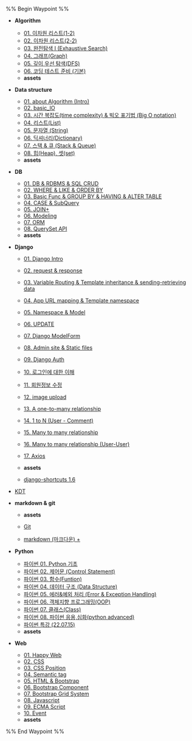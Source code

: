 %% Begin Waypoint %%
- **Algorithm**
	- [01. 이차원 리스트(1-2)](./Algorithm/01.%20%EC%9D%B4%EC%B0%A8%EC%9B%90%20%EB%A6%AC%EC%8A%A4%ED%8A%B8(1-2).md)
	- [02. 이차원 리스트(2-2)](./Algorithm/02.%20%EC%9D%B4%EC%B0%A8%EC%9B%90%20%EB%A6%AC%EC%8A%A4%ED%8A%B8(2-2).md)
	- [03. 완전탐색  I (Exhaustive Search)](./Algorithm/03.%20%EC%99%84%EC%A0%84%ED%83%90%EC%83%89%20%20I%20(Exhaustive%20Search).md)
	- [04. 그래프(Graph)](./Algorithm/04.%20%EA%B7%B8%EB%9E%98%ED%94%84(Graph).md)
	- [05. 깊이 우선 탐색(DFS)](./Algorithm/05.%20%EA%B9%8A%EC%9D%B4%20%EC%9A%B0%EC%84%A0%20%ED%83%90%EC%83%89(DFS).md)
	- [06. 코딩 테스트 준비 (기본)](./Algorithm/06.%20%EC%BD%94%EB%94%A9%20%ED%85%8C%EC%8A%A4%ED%8A%B8%20%EC%A4%80%EB%B9%84%20(%EA%B8%B0%EB%B3%B8).md)
	- **assets**

- **Data structure**
	- [01. about Algorithm (Intro)](./Data%20structure/01.%20about%20Algorithm%20(Intro).md)
	- [02. basic_IO](./Data%20structure/02.%20basic_IO.md)
	- [03. 시간 복잡도(time complexity) & 빅오 표기법 (Big O notation)](./Data%20structure/03.%20%EC%8B%9C%EA%B0%84%20%EB%B3%B5%EC%9E%A1%EB%8F%84(time%20complexity)%20&%20%EB%B9%85%EC%98%A4%20%ED%91%9C%EA%B8%B0%EB%B2%95%20(Big%20O%20notation).md)
	- [04. 리스트(List)](./Data%20structure/04.%20%EB%A6%AC%EC%8A%A4%ED%8A%B8(List).md)
	- [05. 문자열 (String)](./Data%20structure/05.%20%EB%AC%B8%EC%9E%90%EC%97%B4%20(String).md)
	- [06. 딕셔너리(Dictionary)](./Data%20structure/06.%20%EB%94%95%EC%85%94%EB%84%88%EB%A6%AC(Dictionary).md)
	- [07. 스택 & 큐 (Stack & Queue)](./Data%20structure/07.%20%EC%8A%A4%ED%83%9D%20&%20%ED%81%90%20(Stack%20&%20Queue).md)
	- [08. 힙(Heap), 셋(set)](./Data%20structure/08.%20%ED%9E%99(Heap),%20%EC%85%8B(set).md)
	- **assets**

- **DB**
	- [01. DB & RDBMS & SQL CRUD](./DB/01.%20DB%20&%20RDBMS%20&%20SQL%20CRUD.md)
	- [02. WHERE & LIKE & ORDER BY](./DB/02.%20WHERE%20&%20LIKE%20&%20ORDER%20BY.md)
	- [03. Basic Func & GROUP BY & HAVING & ALTER TABLE](./DB/03.%20Basic%20Func%20&%20GROUP%20BY%20&%20HAVING%20&%20ALTER%20TABLE.md)
	- [04. CASE & SubQuery](./DB/04.%20CASE%20&%20SubQuery.md)
	- [05. JOIN+](./DB/05.%20JOIN+.md)
	- [06. Modeling](./DB/06.%20Modeling.md)
	- [07. ORM](./DB/07.%20ORM.md)
	- [08. QuerySet API](./DB/08.%20QuerySet%20API.md)
	- **assets**

- **Django**
	- [01. Django Intro](./Django/01.%20Django%20Intro.md)
	- [02. request & response](./Django/02.%20request%20&%20response.md)
	- [03. Variable Routing & Template inheritance & sending-retrieving data](./Django/03.%20Variable%20Routing%20&%20Template%20inheritance%20&%20sending-retrieving%20data.md)
	- [04. App URL mapping & Template namespace](./Django/04.%20App%20URL%20mapping%20&%20Template%20namespace.md)
	- [05. Namespace & Model](./Django/05.%20Namespace%20&%20Model.md)
	- [06. UPDATE](./Django/06.%20UPDATE.md)
	- [07. Django ModelForm](./Django/07.%20Django%20ModelForm.md)
	- [08. Admin site & Static files](./Django/08.%20Admin%20site%20&%20Static%20files.md)
	- [09. Django Auth](./Django/09.%20Django%20Auth.md)
	- [10. 로그인에 대한 이해](./Django/10.%20%EB%A1%9C%EA%B7%B8%EC%9D%B8%EC%97%90%20%EB%8C%80%ED%95%9C%20%EC%9D%B4%ED%95%B4.md)
	- [11. 회원정보 수정](./Django/11.%20%ED%9A%8C%EC%9B%90%EC%A0%95%EB%B3%B4%20%EC%88%98%EC%A0%95.md)
	- [12. image upload](./Django/12.%20image%20upload.md)
	- [13. A one-to-many relationship](./Django/13.%20A%20one-to-many%20relationship.md)
	- [14. 1 to N  (User - Comment)](./Django/14.%201%20to%20N%20%20(User%20-%20Comment).md)
	- [15. Many to many relationship](./Django/15.%20Many%20to%20many%20relationship.md)
	- [16. Many to many relationship (User-User)](./Django/16.%20Many%20to%20many%20relationship%20(User-User).md)
	- [17. Axios](./Django/17.%20Axios.md)
	- **assets**

	- [django-shortcuts 1.6](./Django/django-shortcuts%201.6.md)
- [KDT](./KDT.md)
- **markdown & git**
	- **assets**

	- [Git](./markdown%20&%20git/Git.md)
	- [markdown (마크다운) +](./markdown%20&%20git/markdown%20(%EB%A7%88%ED%81%AC%EB%8B%A4%EC%9A%B4)%20+.md)
- **Python**
	- [파이썬 01. Python 기초](./Python/%ED%8C%8C%EC%9D%B4%EC%8D%AC%2001.%20Python%20%EA%B8%B0%EC%B4%88.md)
	- [파이썬 02. 제어문 (Control Statement)](./Python/%ED%8C%8C%EC%9D%B4%EC%8D%AC%2002.%20%EC%A0%9C%EC%96%B4%EB%AC%B8%20(Control%20Statement).md)
	- [파이썬 03. 함수(Funtion)](./Python/%ED%8C%8C%EC%9D%B4%EC%8D%AC%2003.%20%ED%95%A8%EC%88%98(Funtion).md)
	- [파이썬 04. 데이터 구조 (Data Structure)](./Python/%ED%8C%8C%EC%9D%B4%EC%8D%AC%2004.%20%EB%8D%B0%EC%9D%B4%ED%84%B0%20%EA%B5%AC%EC%A1%B0%20(Data%20Structure).md)
	- [파이썬 05. 에러&예외 처리 (Error & Exception Handling)](./Python/%ED%8C%8C%EC%9D%B4%EC%8D%AC%2005.%20%EC%97%90%EB%9F%AC&%EC%98%88%EC%99%B8%20%EC%B2%98%EB%A6%AC%20(Error%20&%20Exception%20Handling).md)
	- [파이썬 06. 객체지향 프로그래밍(OOP)](./Python/%ED%8C%8C%EC%9D%B4%EC%8D%AC%2006.%20%EA%B0%9D%EC%B2%B4%EC%A7%80%ED%96%A5%20%ED%94%84%EB%A1%9C%EA%B7%B8%EB%9E%98%EB%B0%8D(OOP).md)
	- [파이썬 07. 클래스(Class)](./Python/%ED%8C%8C%EC%9D%B4%EC%8D%AC%2007.%20%ED%81%B4%EB%9E%98%EC%8A%A4(Class).md)
	- [파이썬 08. 파이썬 응용,심화(python advanced)](./Python/%ED%8C%8C%EC%9D%B4%EC%8D%AC%2008.%20%ED%8C%8C%EC%9D%B4%EC%8D%AC%20%EC%9D%91%EC%9A%A9,%EC%8B%AC%ED%99%94(python%20advanced).md)
	- [파이썬 특강 (22.07.15)](./Python/%ED%8C%8C%EC%9D%B4%EC%8D%AC%20%ED%8A%B9%EA%B0%95%20(22.07.15).md)
	- **assets**

- **Web**
	- [01. Happy Web](./Web/01.%20Happy%20Web.md)
	- [02. CSS](./Web/02.%20CSS.md)
	- [03. CSS Position](./Web/03.%20CSS%20Position.md)
	- [04. Semantic tag](./Web/04.%20Semantic%20tag.md)
	- [05. HTML & Bootstrap](./Web/05.%20HTML%20&%20Bootstrap.md)
	- [06. Bootstrap Component](./Web/06.%20Bootstrap%20Component.md)
	- [07. Bootstrap Grid System](./Web/07.%20Bootstrap%20Grid%20System.md)
	- [08. Javascript](./Web/08.%20Javascript.md)
	- [09. ECMA Script](./Web/09.%20ECMA%20Script.md)
	- [10. Event](./Web/10.%20Event.md)
	- **assets**


%% End Waypoint %%
